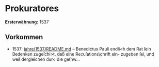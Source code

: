 # Prokuratores

**Ersterwähnung:** 1537

## Vorkommen
- 1537: [jahre/1537/README.md](../jahre/1537/README.md) – Benedictus Pauli endli<h dem Rat
ſein Bedenken zugeſchi>t, daß eine Recuſations\chrift ein-
zugeben ſei, und weil dergleichen dur< die geſhw...
